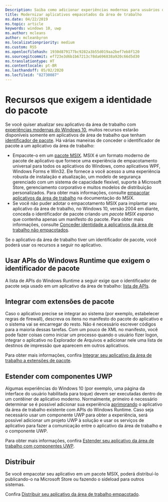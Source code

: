 ```yaml
---
Description: Saiba como adicionar experiências modernas para usuários do Windows 10 em um aplicativo da área de trabalho que você inseriu em um pacote do aplicativo do Windows.
title: Modernizar aplicativos empacotados da área de trabalho
ms.date: 04/22/2019
ms.topic: article
keywords: windows 10, uwp
ms.author: mcleans
author: mcleanbyron
ms.localizationpriority: medium
ms.custom: RS5
ms.openlocfilehash: 1930d879177bc9282a3b55d019aa2bef7eb8f120
ms.sourcegitcommit: ef723e3d6b1b67213c78da696838a920c66d5d30
ms.translationtype: HT
ms.contentlocale: pt-BR
ms.lasthandoff: 05/02/2020
ms.locfileid: "82730087"
---
```

# <a name="features-that-require-package-identity"></a>Recursos que exigem a identidade do pacote

Se você quiser atualizar seu aplicativo da área de trabalho com [experiências modernas do Windows 10](index.md), muitos recursos estarão disponíveis somente em aplicativos de área de trabalho que tenham [identificador de pacote](https://docs.microsoft.com/uwp/schemas/appxpackage/uapmanifestschema/element-identity). Há várias maneiras de conceder o identificador de pacote a um aplicativo da área de trabalho:

* Empacote-o em um [pacote MSIX](/windows/msix/desktop/desktop-to-uwp-root). MSIX é um formato moderno de pacote de aplicativo que fornece uma experiência de empacotamento universal para todos os aplicativos do Windows, como aplicativos WPF, Windows Forms e Win32. Ele fornece a você acesso a uma experiência robusta de instalação e atualização, um modelo de segurança gerenciado com um sistema de capacidade flexível, suporte à Microsoft Store, gerenciamento corporativo e muitos modelos de distribuição personalizados. Para obter mais informações, consulte [empacotar aplicativos da área de trabalho](https://docs.microsoft.com/windows/msix/desktop/desktop-to-uwp-root) na documentação do MSIX.
* Se você não puder adotar o empacotamento MSIX para implantar seu aplicativo da área de trabalho, no Windows 10, versão 2004 em diante, conceda o identificador de pacote criando um *pacote MSIX esparso* que contenha apenas um manifesto do pacote. Para obter mais informações, consulte [Conceder identidade a aplicativos da área de trabalho não empacotados](grant-identity-to-nonpackaged-apps.md).

Se o aplicativo da área de trabalho tiver um identificador de pacote, você poderá usar os recursos a seguir no aplicativo.

## <a name="use-windows-runtime-apis-that-require-package-identity"></a>Usar APIs do Windows Runtime que exigem o identificador de pacote

A lista de APIs do Windows Runtime a seguir exige que o identificador de pacote seja usado em um aplicativo da área de trabalho: [lista de APIs](desktop-to-uwp-supported-api.md#list-of-apis).

## <a name="integrate-with-package-extensions"></a>Integrar com extensões de pacote

Caso o aplicativo precise se integrar ao sistema (por exemplo, estabelecer regras de firewall), descreva os itens no manifesto do pacote do aplicativo e o sistema vai se encarregar do resto. Não é necessário escrever códigos para a maioria dessas tarefas. Com um pouco de XML no manifesto, você pode fazer coisas como iniciar um processo quando o usuário fizer logon, integrar o aplicativo no Explorador de Arquivos e adicionar nele uma lista de destinos de impressão que aparecem em outros aplicativos.

Para obter mais informações, confira [Integrar seu aplicativo da área de trabalho a extensões de pacote](desktop-to-uwp-extensions.md).

## <a name="extend-with-uwp-components"></a>Estender com componentes UWP

Algumas experiências do Windows 10 (por exemplo, uma página da interface do usuário habilitada para toque) devem ser executadas dentro de um contêiner de aplicativo moderno. Normalmente, primeiro é necessário determinar se é possível adicionar sua experiência [aprimorando](desktop-to-uwp-enhance.md) o aplicativo da área de trabalho existente com APIs do Windows Runtime. Caso seja necessário usar um componente UWP para obter a experiência, será possível adicionar um projeto UWP à solução e usar os serviços de aplicativo para fazer a comunicação entre o aplicativo da área de trabalho e o componente UWP.

Para obter mais informações, confira [Estender seu aplicativo da área de trabalho com componentes UWP](desktop-to-uwp-extend.md).

## <a name="distribute"></a>Distribuir

Se você empacotar seu aplicativo em um pacote MSIX, poderá distribuí-lo publicando-o na Microsoft Store ou fazendo o sideload para outros sistemas.

Confira [Distribuir seu aplicativo da área de trabalho empacotado](desktop-to-uwp-distribute.md).
